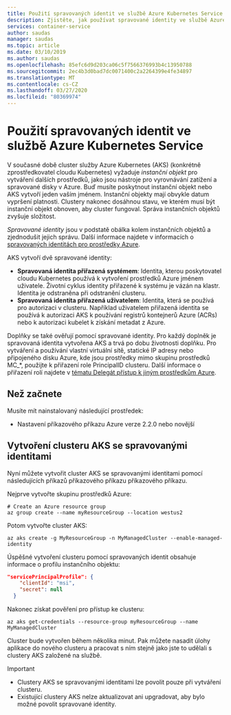 ```yaml
---
title: Použití spravovaných identit ve službě Azure Kubernetes Service
description: Zjistěte, jak používat spravované identity ve službě Azure Kubernetes Service (AKS)
services: container-service
author: saudas
manager: saudas
ms.topic: article
ms.date: 03/10/2019
ms.author: saudas
ms.openlocfilehash: 85efc6d9d203ca06c5f7566376993b4c13950788
ms.sourcegitcommit: 2ec4b3d0bad7dc0071400c2a2264399e4fe34897
ms.translationtype: MT
ms.contentlocale: cs-CZ
ms.lasthandoff: 03/27/2020
ms.locfileid: "80369974"
---
```

# <a name="use-managed-identities-in-azure-kubernetes-service"></a>Použití spravovaných identit ve službě Azure Kubernetes Service

V současné době cluster služby Azure Kubernetes (AKS) (konkrétně zprostředkovatel cloudu Kubernetes) vyžaduje *instanční objekt* pro vytváření dalších prostředků, jako jsou nástroje pro vyrovnávání zatížení a spravované disky v Azure. Buď musíte poskytnout instanční objekt nebo AKS vytvoří jeden vaším jménem. Instanční objekty mají obvykle datum vypršení platnosti. Clustery nakonec dosáhnou stavu, ve kterém musí být instanční objekt obnoven, aby cluster fungoval. Správa instančních objektů zvyšuje složitost.

*Spravované identity* jsou v podstatě obálka kolem instančních objektů a zjednodušit jejich správu. Další informace najdete v informacích o [spravovaných identitách pro prostředky Azure](https://docs.microsoft.com/azure/active-directory/managed-identities-azure-resources/overview).

AKS vytvoří dvě spravované identity:

- **Spravovaná identita přiřazená systémem**: Identita, kterou poskytovatel cloudu Kubernetes používá k vytvoření prostředků Azure jménem uživatele. Životní cyklus identity přiřazené k systému je vázán na klastr. Identita je odstraněna při odstranění clusteru.
- **Spravovaná identita přiřazená uživatelem**: Identita, která se používá pro autorizaci v clusteru. Například uživatelem přiřazená identita se používá k autorizaci AKS k používání registrů kontejnerů Azure (ACRs) nebo k autorizaci kubelet k získání metadat z Azure.

Doplňky se také ověřují pomocí spravované identity. Pro každý doplněk je spravovaná identita vytvořena AKS a trvá po dobu životnosti doplňku. Pro vytváření a používání vlastní virtuální sítě, statické IP adresy nebo připojeného disku Azure, kde jsou prostředky mimo skupinu prostředků MC_*, použijte k přiřazení role PrincipalID clusteru. Další informace o přiřazení rolí najdete v [tématu Delegát přístup k jiným prostředkům Azure](kubernetes-service-principal.md#delegate-access-to-other-azure-resources).

## <a name="before-you-begin"></a>Než začnete

Musíte mít nainstalovaný následující prostředek:

- Nastavení příkazového příkazu Azure verze 2.2.0 nebo novější

## <a name="create-an-aks-cluster-with-managed-identities"></a>Vytvoření clusteru AKS se spravovanými identitami

Nyní můžete vytvořit cluster AKS se spravovanými identitami pomocí následujících příkazů příkazového příkazu příkazového příkazu.

Nejprve vytvořte skupinu prostředků Azure:

```azurecli-interactive
# Create an Azure resource group
az group create --name myResourceGroup --location westus2
```

Potom vytvořte cluster AKS:

```azurecli-interactive
az aks create -g MyResourceGroup -n MyManagedCluster --enable-managed-identity
```

Úspěšné vytvoření clusteru pomocí spravovaných identit obsahuje informace o profilu instančního objektu:

```json
"servicePrincipalProfile": {
    "clientId": "msi",
    "secret": null
  }
```

Nakonec získat pověření pro přístup ke clusteru:

```azurecli-interactive
az aks get-credentials --resource-group myResourceGroup --name MyManagedCluster
```

Cluster bude vytvořen během několika minut. Pak můžete nasadit úlohy aplikace do nového clusteru a pracovat s ním stejně jako jste to udělali s clustery AKS založené na službě.

> [!IMPORTANT]
>
> - Clustery AKS se spravovanými identitami lze povolit pouze při vytváření clusteru.
> - Existující clustery AKS nelze aktualizovat ani upgradovat, aby bylo možné povolit spravované identity.
